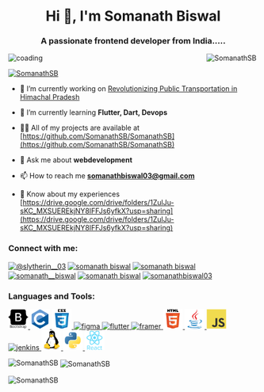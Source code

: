 
<h1 align="center">Hi 👋, I'm Somanath Biswal</h1>
<h3 align="center">A passionate frontend developer from India.....</h3>
<img align="left" alt="coading" width="400" src="https://i.pinimg.com/originals/81/17/8b/81178b47a8598f0c81c4799f2cdd4057.gif">
<p align="left"> <img src="https://komarev.com/ghpvc/?username=SomanathSB&label=Profile%20views&color=0e75b6&style=flat" alt="SomanathSB" /> </p>

<p align="left"> <a href="https://github.com/ryo-ma/github-profile-trophy"><img src="https://github-profile-trophy.vercel.app/?username=SomanathSB" alt="SomanathSB" /></a> </p>

- 🔭 I’m currently working on [Revolutionizing Public Transportation in Himachal Pradesh](https://github.com/ITER-SIH/Team-30)

- 🌱 I’m currently learning **Flutter, Dart, Devops**

- 👨‍💻 All of my projects are available at [https://github.com/SomanathSB/SomanathSB](https://github.com/SomanathSB/SomanathSB)

- 💬 Ask me about **webdevelopment**

- 📫 How to reach me **somanathbiswal03@gmail.com**

- 📄 Know about my experiences [https://drive.google.com/drive/folders/1ZulJu-sKC_MXSUEREkjNY8lFFJs6yfkX?usp=sharing](https://drive.google.com/drive/folders/1ZulJu-sKC_MXSUEREkjNY8lFFJs6yfkX?usp=sharing)

<h3 align="left">Connect with me:</h3>
<p align="left">
<a href="https://twitter.com/@slytherin__03" target="blank"><img align="center" src="https://raw.githubusercontent.com/rahuldkjain/github-profile-readme-generator/master/src/images/icons/Social/twitter.svg" alt="@slytherin__03" height="30" width="40" /></a>
<a href="https://linkedin.com/in/somanath biswal" target="blank"><img align="center" src="https://raw.githubusercontent.com/rahuldkjain/github-profile-readme-generator/master/src/images/icons/Social/linked-in-alt.svg" alt="somanath biswal" height="30" width="40" /></a>
<a href="https://fb.com/somanath biswal" target="blank"><img align="center" src="https://raw.githubusercontent.com/rahuldkjain/github-profile-readme-generator/master/src/images/icons/Social/facebook.svg" alt="somanath biswal" height="30" width="40" /></a>
<a href="https://instagram.com/somanath__biswal" target="blank"><img align="center" src="https://raw.githubusercontent.com/rahuldkjain/github-profile-readme-generator/master/src/images/icons/Social/instagram.svg" alt="somanath__biswal" height="30" width="40" /></a>
<a href="https://medium.com/somanath biswal" target="blank"><img align="center" src="https://raw.githubusercontent.com/rahuldkjain/github-profile-readme-generator/master/src/images/icons/Social/medium.svg" alt="somanath biswal" height="30" width="40" /></a>
<a href="https://www.leetcode.com/somanathbiswal03" target="blank"><img align="center" src="https://raw.githubusercontent.com/rahuldkjain/github-profile-readme-generator/master/src/images/icons/Social/leet-code.svg" alt="somanathbiswal03" height="30" width="40" /></a>
</p>

<h3 align="left">Languages and Tools:</h3>
<p align="left"> <a href="https://getbootstrap.com" target="_blank" rel="noreferrer"> <img src="https://raw.githubusercontent.com/devicons/devicon/master/icons/bootstrap/bootstrap-plain-wordmark.svg" alt="bootstrap" width="40" height="40"/> </a> <a href="https://www.cprogramming.com/" target="_blank" rel="noreferrer"> <img src="https://raw.githubusercontent.com/devicons/devicon/master/icons/c/c-original.svg" alt="c" width="40" height="40"/> </a> <a href="https://www.w3schools.com/css/" target="_blank" rel="noreferrer"> <img src="https://raw.githubusercontent.com/devicons/devicon/master/icons/css3/css3-original-wordmark.svg" alt="css3" width="40" height="40"/> </a> <a href="https://www.figma.com/" target="_blank" rel="noreferrer"> <img src="https://www.vectorlogo.zone/logos/figma/figma-icon.svg" alt="figma" width="40" height="40"/> </a> <a href="https://flutter.dev" target="_blank" rel="noreferrer"> <img src="https://www.vectorlogo.zone/logos/flutterio/flutterio-icon.svg" alt="flutter" width="40" height="40"/> </a> <a href="https://www.framer.com/" target="_blank" rel="noreferrer"> <img src="https://www.vectorlogo.zone/logos/framer/framer-icon.svg" alt="framer" width="40" height="40"/> </a> <a href="https://www.w3.org/html/" target="_blank" rel="noreferrer"> <img src="https://raw.githubusercontent.com/devicons/devicon/master/icons/html5/html5-original-wordmark.svg" alt="html5" width="40" height="40"/> </a> <a href="https://www.java.com" target="_blank" rel="noreferrer"> <img src="https://raw.githubusercontent.com/devicons/devicon/master/icons/java/java-original.svg" alt="java" width="40" height="40"/> </a> <a href="https://developer.mozilla.org/en-US/docs/Web/JavaScript" target="_blank" rel="noreferrer"> <img src="https://raw.githubusercontent.com/devicons/devicon/master/icons/javascript/javascript-original.svg" alt="javascript" width="40" height="40"/> </a> <a href="https://www.jenkins.io" target="_blank" rel="noreferrer"> <img src="https://www.vectorlogo.zone/logos/jenkins/jenkins-icon.svg" alt="jenkins" width="40" height="40"/> </a> <a href="https://www.linux.org/" target="_blank" rel="noreferrer"> <img src="https://raw.githubusercontent.com/devicons/devicon/master/icons/linux/linux-original.svg" alt="linux" width="40" height="40"/> </a> <a href="https://www.python.org" target="_blank" rel="noreferrer"> <img src="https://raw.githubusercontent.com/devicons/devicon/master/icons/python/python-original.svg" alt="python" width="40" height="40"/> </a> <a href="https://reactjs.org/" target="_blank" rel="noreferrer"> <img src="https://raw.githubusercontent.com/devicons/devicon/master/icons/react/react-original-wordmark.svg" alt="react" width="40" height="40"/> </a> </p>

<p><img align="left" src="https://github-readme-stats.vercel.app/api/top-langs?username=SomanathSB&show_icons=true&locale=en&layout=compact" alt="SomanathSB" /></p>

<p>&nbsp;<img align="center" src="https://github-readme-stats.vercel.app/api?username=SomanathSB&show_icons=true&locale=en" alt="SomanathSB" /></p>

<p><img align="center" src="https://github-readme-streak-stats.herokuapp.com/?user=SomanathSB&" alt="SomanathSB" /></p>
